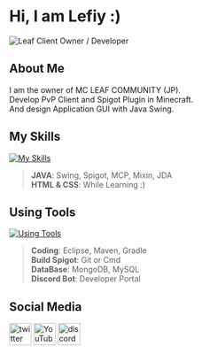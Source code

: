 # Hi, I am Lefiy :)
![Leaf Client Owner / Developer](https://pbs.twimg.com/profile_banners/1300038511383293953/1649417199/1500x500)

## About Me

I am the owner of MC LEAF COMMUNITY (JP).  
Develop PvP Client and Spigot Plugin in Minecraft.  
And design Application GUI with Java Swing.  

## My Skills

[![My Skills](https://skillicons.dev/icons?i=java,html,css&theme=light)](https://skillicons.dev)  
> **JAVA**: Swing, Spigot, MCP, Mixin, JDA  
> **HTML & CSS**: While Learning :)

## Using Tools

[![Using Tools](https://skillicons.dev/icons?i=eclipse,git,maven,gradle,mongodb,mysql,bots&theme=light)](https://skillicons.dev)  
> **Coding**: Eclipse, Maven, Gradle  
> **Build Spigot**: Git or Cmd  
> **DataBase**: MongoDB, MySQL  
> **Discord Bot**: Developer Portal  

## Social Media

[<img src='https://cdn.jsdelivr.net/npm/simple-icons@3.0.1/icons/twitter.svg' alt='twitter' height='40'>](https://twitter.com/leaf_client)  [<img src='https://cdn.jsdelivr.net/npm/simple-icons@3.0.1/icons/youtube.svg' alt='YouTube' height='40'>](https://www.youtube.com/c/Lefiy_MC)  [<img src='https://cdn.jsdelivr.net/npm/simple-icons@3.0.1/icons/discord.svg' alt='discord' height='40'>](https://discord.com/invite/eJtRwnhxdY)

